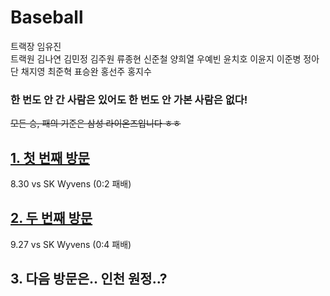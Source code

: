 # Baseball
트랙장 임유진  
트랙원 김나연 김민정 김주원 류종현 신준철 양희열 우예빈 윤치호 이윤지 이준병 정아단 채지영 최준혁 표승완 홍선주 홍지수  
### __한 번도 안 간 사람은 있어도 한 번도 안 가본 사람은 없다!__ 
~~모든 승, 패의 기준은 삼성 라이온즈입니다 ㅎㅎ~~
## [1. 첫 번째 방문](episodes/1.md)
8.30 vs SK Wyvens (0:2 패배)

## [2. 두 번째 방문](episodes/2.md)
9.27 vs SK Wyvens (0:4 패배)
## 3. 다음 방문은.. 인천 원정..?